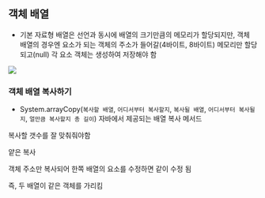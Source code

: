 ## 객체 배열

- 기본 자료형 배열은 선언과 동시에 배열의 크기만큼의 메모리가 할당되지만,
객체 배열의 경우엔 요소가 되는 객체의 주소가 들어갈(4바이트, 8바이트) 메모리만 할당되고(null) 각 요소 객체는 생성하여 저장해야 함

<img src="https://user-images.githubusercontent.com/121005861/230377917-dde5040f-393d-4f3f-8670-ab069d7fb78e.png" />


### 객체 배열 복사하기

- System.arrayCopy(`복사할 배열`, `어디서부터 복사할지`, `복사될 배열`, `어디서부터 복사될지`, `얼만큼 복사할지 총 길이`) 자바에서 제공되는 배열 복사 메서드

복사할 갯수를 잘 맞춰줘야함

얕은 복사

객체 주소만 복사되어 한쪽 배열의 요소를 수정하면 같이 수정 됨

즉, 두 배열이 같은 객체를 가리킴

